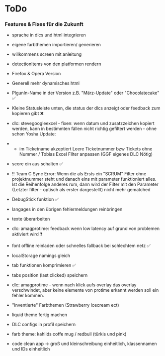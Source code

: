 # ToDo

### Features & Fixes für die Zukunft
 
- sprache in dlcs und html integrieren
- eigene farbthemen importieren/ generieren
- willkommens screen mit anleitung
- detectionItems von den platformen rendern
- Firefox & Opera Version
- Generell mehr dynamisches html
- PlgunIn-Name in der Version z.B. "März-Update" oder "Chocolatecake" ✅
- Kleine Statusleiste unten, die status der dlcs anzeigt oder feedback zum kopieren gibt ❌
- dlc: stevegoogleexcel - fixen: wenn datum und zusatzzeichen kopiert werden, kann in bestimmten fällen nicht richtig gefiltert werden - ohne schon
Yosha Update:
- - im Ticketname akzeptiert Leere Ticketnummer bzw Tickets ohne Nummer / Tobias Excel FIlter anpassen 
(GGF eigenes DLC Nötig)
- score ein aus schalten ✅

- ‼️ Team C Sync Error: Wenn die als Ersts ein "SCRUM" Filter ohne projektnummer steht und danach eins mit parameter funktioniert alles.
Ist die Reihenfolge anderes rum, dann wird der Filter mit den Parameter (Letzter filter - optisch als erster dargestellt) nicht mehr gematched

- DebugStick funktion ✅

- langages in den übrigen fehlermeldungen reinbringen
- texte überarbeiten
- dlc: amagprotime: feedback wenn low latency auf grund von problemen aktiviert wird ❓
- font offline reinladen oder schnelles fallback bei schlechtem netz ✅
- localStorage namings gleich
- tab funktionen komprimieren ✅
- tabs position (last clicked) speichern
- dlc: amagprotime - wenn nach klick aufs overlay das overlay verschwindet, aber keine elemente von protime erkannt werden soll ein fehler kommen.
- "Inventierte" Farbthemen (Strawberry Icecream ect)

- liquid theme fertig machen
- DLC configs in profil speichern

- farb theme: kahlids coffe mug / redbull (türkis und pink)
- code clean app -> groß und kleinschreibung einheitlich, klassennamen und IDs einheitlich
